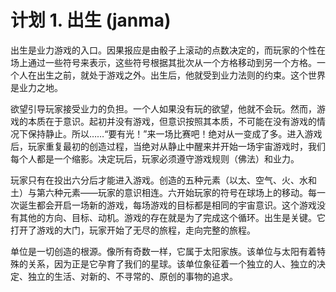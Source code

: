 # 计划 1. 出生 (janma)

出生是业力游戏的入口。因果报应是由骰子上滚动的点数决定的，而玩家的个性在场上通过一些符号来表示，这些符号根据其批次从一个方格移动到另一个方格。一个人在出生之前，就处于游戏之外。出生后，他就受到业力法则的约束。这个世界是业力之地。

欲望引导玩家接受业力的负担。一个人如果没有玩的欲望，他就不会玩。然而，游戏的本质在于意识。起初并没有游戏，但意识按照其本质，不可能在没有游戏的情况下保持静止。所以……“要有光！”来一场比赛吧！绝对从一变成了多。进入游戏后，玩家重复最初的创造过程，当绝对从静止中醒来并开始一场宇宙游戏时，我们每个人都是一个缩影。决定玩后，玩家必须遵守游戏规则（佛法）和业力。

玩家只有在投出六分后才能进入游戏。创造的五种元素（以太、空气、火、水和土）与第六种元素——玩家的意识相连。六开始玩家的符号在球场上的移动。每一次诞生都会开启一场新的游戏，每场游戏的目标都是相同的宇宙意识。这个游戏没有其他的方向、目标、动机。游戏的存在就是为了完成这个循环。出生是关键。它打开了游戏的大门，玩家开始了无尽的旅程，走向完整的旅程。

单位是一切创造的根源。像所有奇数一样，它属于太阳家族。该单位与太阳有着特殊的关系，因为正是它孕育了我们的星球。该单位象征着一个独立的人、独立的决定、独立的生活、对新的、不寻常的、原创的事物的追求。
